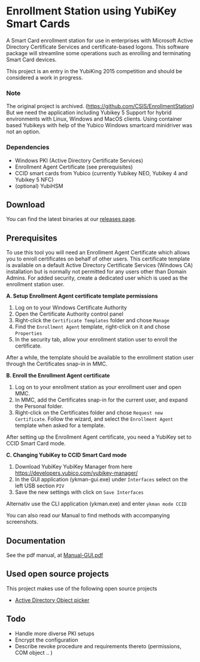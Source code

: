 # Enrollment Station using YubiKey Smart Cards
A Smart Card enrollment station for use in enterprises with Microsoft Active Directory Certificate Services and certificate-based logons. This software package will streamline some operations such as enrolling and terminating Smart Card devices.

This project is an entry in the YubiKing 2015 competition and should be considered a work in progress.

### Note
The original project is archived. (https://github.com/CSIS/EnrollmentStation)
But we need the application including Yubikey 5 Support for hybrid environments with Linux, Windows and MacOS clients.
Using container based Yubikeys with help of the Yubico Windows smartcard minidriver was not an option.



### Dependencies
* Windows PKI (Active Directory Certificate Services)
* Enrollment Agent Certificate (see prerequisites)
* CCID smart cards from Yubico (currently Yubikey NEO, Yubikey 4 and Yubikey 5 NFC)
* (optional) YubiHSM

## Download
You can find the latest binaries at our [releases page](https://github.com/scVENUS/EnrollmentStation/releases). 

## Prerequisites
To use this tool you will need an Enrollment Agent Certificate which allows you to enroll certificates on behalf of other users. This certificate template is available on a default Active Directory Certificate Services (Windows CA) installation but is normally not permitted for any users other than Domain Admins. For added security, create a dedicated user which is used as the enrollment station user.

**A. Setup Enrollment Agent certificate template permissions**

1. Log on to your Windows Certificate Authority
2. Open the Certificate Authority control panel
3. Right-click the `Certificate Templates` folder and chose `Manage`
4. Find the `Enrollment Agent` template, right-click on it and chose `Properties`
5. In the security tab, allow your enrollment station user to enroll the certificate.

After a while, the template should be available to the enrollment station user through the Certificates snap-in in MMC.

**B. Enroll the Enrollment Agent certificate**

1. Log on to your enrollment station as your enrollment user and open MMC.
2. In MMC, add the Certificates snap-in for the current user, and expand the Personal folder.
3. Right-click on the Certificates folder and chose `Request new Certificate`. Follow the wizard, and select the `Enrollment Agent` template when asked for a template.

After setting up the Enrollment Agent certificate, you need a YubiKey set to CCID Smart Card mode.

**C. Changing YubiKey to CCID Smart Card mode**

1. Download YubiKey YubiKey Manager from here https://developers.yubico.com/yubikey-manager/
2. In the GUI application (ykman-gui.exe) under `Interfaces` select on the left USB section `PIV`
3. Save the new settings with click on `Save Interfaces`

Alternativ use the CLI application (ykman.exe) and enter `ykman mode CCID`

You can also read our Manual to find methods with accompanying screenshots.

## Documentation
See the pdf manual, at [Manual-GUI.pdf](Manual-GUI.pdf)

## Used open source projects

This project makes use of the following open source projects

* [Active Directory Object picker](https://github.com/Tulpep/Active-Directory-Object-Picker)

## Todo
* Handle more diverse PKI setups
* Encrypt the configuration
* Describe revoke procedure and requirements thereto (permissions, COM object .. )
